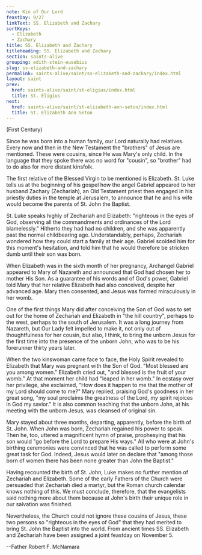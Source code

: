 ```yaml
---
note: Kin of Our Lord
feastDay: 9/27
linkText: SS. Elizabeth and Zachary
sortKeys:
  - Elizabeth
  - Zachary
title: SS. Elizabeth and Zachary
titleHeading: SS. Elizabeth and Zachary
section: saints-alive
grouping: edith-stein-eusebius
slug: ss-elizabeth-and-zachary
permalink: saints-alive/saint/ss-elizabeth-and-zachary/index.html
layout: saint
prev:
  href: saints-alive/saint/st-eligius/index.html
  title: St. Eligius
next:
  href: saints-alive/saint/st-elizabeth-ann-seton/index.html
  title: St. Elizabeth Ann Seton
---
```

(First Century)

Since he was born into a human family, our Lord naturally had relatives. Every now and then in the New Testament the "brothers" of Jesus are mentioned. These were cousins, since He was Mary's only child. In the language that they spoke there was no word for "cousin", so "brother" had to do also for more distant kinsfolk.

The first relative of the Blessed Virgin to be mentioned is Elizabeth. St. Luke tells us at the beginning of his gospel how the angel Gabriel appeared to her husband Zachary (Zechariah), an Old Testament priest then engaged in his priestly duties in the temple at Jerusalem, to announce that he and his wife would become the parents of St. John the Baptist.

St. Luke speaks highly of Zechariah and Elizabeth: "righteous in the eyes of God, observing all the commandments and ordinances of the Lord blamelessly." Hitherto they had had no children, and she was apparently past the normal childbearing age. Understandably, perhaps, Zechariah wondered how they could start a family at their age. Gabriel scolded him for this moment's hesitation, and told him that he would therefore be stricken dumb until their son was born.

When Elizabeth was in the sixth month of her pregnancy, Archangel Gabriel appeared to Mary of Nazareth and announced that God had chosen her to mother His Son. As a guarantee of his words and of God's power, Gabriel told Mary that her relative Elizabeth had also conceived, despite her advanced age. Mary then consented, and Jesus was formed miraculously in her womb.

One of the first things Mary did after conceiving the Son of God was to set out for the home of Zechariah and Elizabeth in "the hill country", perhaps to the west, perhaps to the south of Jerusalem. It was a long journey from Nazareth, but Our Lady felt impelled to make it, not only out of thoughtfulness for her cousin, but also, I think, to bring the unborn Jesus for the first time into the presence of the unborn John, who was to be his forerunner thirty years later.

When the two kinswoman came face to face, the Holy Spirit revealed to Elizabeth that Mary was pregnant with the Son of God. "Most blessed are you among women." Elizabeth cried out, "and blessed is the fruit of your womb." At that moment her child had "leaped in her womb." In ecstasy over her privilege, she exclaimed, "How does it happen to me that the mother of my Lord should come to me?" Mary replied, praising God's goodness in her great song, "my soul proclaims the greatness of the Lord, my spirit rejoices in God my savior." It is also common teaching that the unborn John, at his meeting with the unborn Jesus, was cleansed of original sin.

Mary stayed about three months, departing, apparently, before the birth of St. John. When John was born, Zechariah regained his power to speak. Then he, too, uttered a magnificent hymn of praise, prophesying that his son would "go before the Lord to prepare His ways." All who were at John's birthing ceremonies were convinced that he was called to perform some great task for God. Indeed, Jesus would later on declare that "among those born of women there has been none greater than John the Baptist."

Having recounted the birth of St. John, Luke makes no further mention of Zechariah and Elizabeth. Some of the early Fathers of the Church were persuaded that Zechariah died a martyr, but the Roman church calendar knows nothing of this. We must conclude, therefore, that the evangelists said nothing more about them because at John's birth their unique role in our salvation was finished.

Nevertheless, the Church could not ignore these cousins of Jesus, these two persons so "righteous in the eyes of God" that they had merited to bring St. John the Baptist into the world. From ancient times SS. Elizabeth and Zechariah have been assigned a joint feastday on November 5.

\--Father Robert F. McNamara